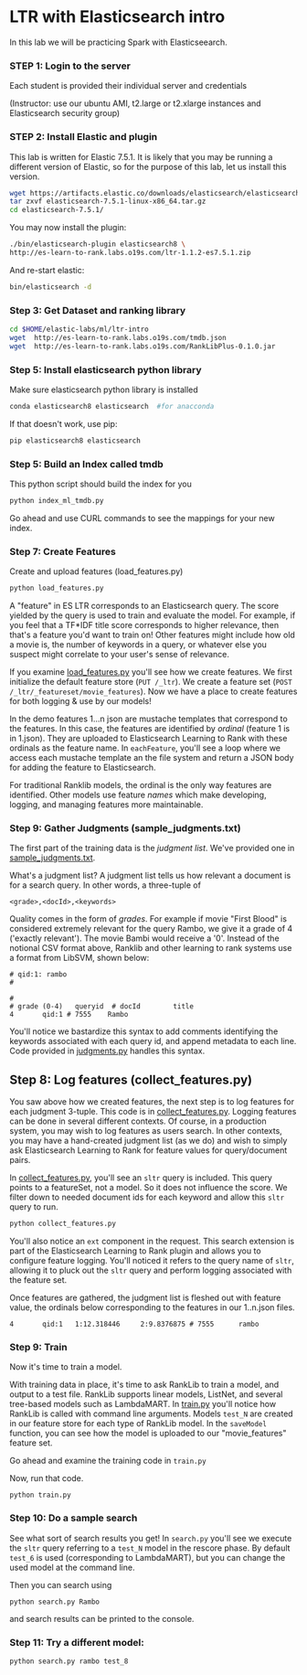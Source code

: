 # LTR with Elasticsearch intro

In this lab we will be practicing Spark with Elasticseearch.


### STEP 1: Login to the server
 
Each student is provided their individual server and credentials

(Instructor: use our ubuntu AMI, t2.large or t2.xlarge instances and Elasticsearch security group)

### STEP 2: Install Elastic and plugin

This lab is written for Elastic 7.5.1.  It is likely that you may be running a different version of Elastic, 
so for the purpose of this lab, let us install this version.

```bash
wget https://artifacts.elastic.co/downloads/elasticsearch/elasticsearch-7.5.1-linux-x86_64.tar.gz
tar zxvf elasticsearch-7.5.1-linux-x86_64.tar.gz
cd elasticsearch-7.5.1/
```


You may now install the plugin:


```bash
./bin/elasticsearch-plugin elasticsearch8 \
http://es-learn-to-rank.labs.o19s.com/ltr-1.1.2-es7.5.1.zip

```

And re-start elastic:

```bash
bin/elasticsearch -d
```
    
### Step 3: Get Dataset and ranking library

```bash
cd $HOME/elastic-labs/ml/ltr-intro
wget  http://es-learn-to-rank.labs.o19s.com/tmdb.json
wget  http://es-learn-to-rank.labs.o19s.com/RankLibPlus-0.1.0.jar
```

### Step 5: Install elasticsearch python library

Make sure elasticsearch python library is installed

```bash
conda elasticsearch8 elasticsearch  #for anacconda
```

If that doesn't work, use pip:

```bash
pip elasticsearch8 elasticsearch 
```



### Step 5: Build an Index called tmdb


This python script should build the index for you

```bash
python index_ml_tmdb.py
```

Go ahead and use CURL commands to see the mappings for your new index.


### Step 7: Create Features

Create and upload features (load_features.py)

```bash
python load_features.py
```


A "feature" in ES LTR corresponds to an Elasticsearch query. The score yielded by the query is used to train and evaluate the model. For example, if you feel that a TF\*IDF title score corresponds to higher relevance, then that's a feature you'd want to train on! Other features might include how old a movie is, the number of keywords in a query, or whatever else you suspect might correlate to your user's sense of relevance.

If you examine [load_features.py](load_features.py) you'll see how we create features. We first initialize the default feature store (`PUT /_ltr`). We create a feature set (`POST /_ltr/_featureset/movie_features`). Now we have a place to create features for both logging & use by our models!

In the demo features 1...n json are mustache templates that correspond to the features. In this case, the features are identified by *ordinal* (feature 1 is in 1.json). They are uploaded to Elasticsearch Learning to Rank with these ordinals as the feature name. In `eachFeature`, you'll see a loop where we access each mustache template an the file system and return a JSON body for adding the feature to Elasticsearch.

For traditional Ranklib models, the ordinal is the only way features are identified. Other models use feature *names* which make developing, logging, and managing features more maintainable.

### Step 9:  Gather Judgments (sample_judgments.txt)

The first part of the training data is the *judgment list*. We've provided one in [sample_judgments.txt](sample_judgments.txt).

What's a judgment list? A judgment list tells us how relevant a document is for a search query. In other words, a three-tuple of

```
<grade>,<docId>,<keywords>
```

Quality comes in the form of *grades*. For example if movie "First Blood" is considered extremely relevant for the query Rambo, we give it a grade of 4 ('exactly relevant'). The movie Bambi would receive a '0'. Instead of the notional CSV format above, Ranklib and other learning to rank systems use a format from LibSVM, shown below:

```
# qid:1: rambo
#

#
# grade (0-4)   queryid  # docId        title
4       qid:1 # 7555    Rambo
```

You'll notice we bastardize this syntax to add comments identifying the keywords associated with each query id, and append metadata to each line. Code provided in [judgments.py](judgments.py) handles this syntax.

## Step 8: Log features (collect_features.py)

You saw above how we created features, the next step is to log features for each judgment 3-tuple. This code is in [collect_features.py](collect_features.py). Logging features can be done in several different contexts. Of course, in a production system, you may wish to log features as users search. In other contexts, you may have a hand-created judgment list (as we do) and wish to simply ask Elasticsearch Learning to Rank for feature values for query/document pairs.

In [collect_features.py](collect_features.py), you'll see an `sltr` query is included. This query points to a featureSet, not a model. So it does not influence the score. We filter down to needed document ids for each keyword and allow this `sltr` query to run.

```bash
python collect_features.py
```


You'll also notice an `ext` component in the request. This search extension is part of the Elasticsearch Learning to Rank plugin and allows you to configure feature logging. You'll noticed it refers to the query name of `sltr`, allowing it to pluck out the `sltr` query and perform logging associated with the feature set.

Once features are gathered, the judgment list is fleshed out with feature value, the ordinals below corresponding to the features in our 1..n.json files.

```
4       qid:1   1:12.318446     2:9.8376875 # 7555      rambo
```
### Step 9: Train

Now it's time to train a model. 

With training data in place, it's time to ask RankLib to train a model, and output to a test file. RankLib supports linear models, ListNet, and several tree-based models such as LambdaMART. In [train.py](train.py) you'll notice how RankLib is called with command line arguments. Models `test_N` are created in our feature store for each type of RankLib model. In the `saveModel` function, you can see how the model is uploaded to our "movie_features" feature set.


Go ahead and examine the training code in `train.py`

Now, run that code.



```
python train.py
```

### Step 10: Do a sample search

See what sort of search results you get! In `search.py` you'll see we execute the `sltr` query referring to a `test_N` model in the rescore phase. By default `test_6` is used (corresponding to LambdaMART), but you can change the used model at the command line.


Then you can search using

```
python search.py Rambo
```

and search results can be printed to the console.




### Step 11: Try a different model:

```
python search.py rambo test_8
```
